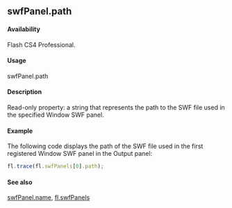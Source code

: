 ## swfPanel.path

#### Availability

Flash CS4 Professional.

#### Usage

swfPanel.path

#### Description

Read-only property: a string that represents the path to the SWF file used in the specified Window SWF panel.

#### Example

The following code displays the path of the SWF file used in the first registered Window SWF panel in the Output panel:
```javascript
fl.trace(fl.swfPanels[0].path);

```
#### See also

[swfPanel.name](../swfPanel_object/swfPane3.md), [fl.swfPanels](../flash_object_(fl)/fl74.md)
